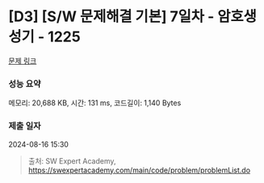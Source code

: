 # [D3] [S/W 문제해결 기본] 7일차 - 암호생성기 - 1225 

[문제 링크](https://swexpertacademy.com/main/code/problem/problemDetail.do?contestProbId=AV14uWl6AF0CFAYD) 

### 성능 요약

메모리: 20,688 KB, 시간: 131 ms, 코드길이: 1,140 Bytes

### 제출 일자

2024-08-16 15:30



> 출처: SW Expert Academy, https://swexpertacademy.com/main/code/problem/problemList.do